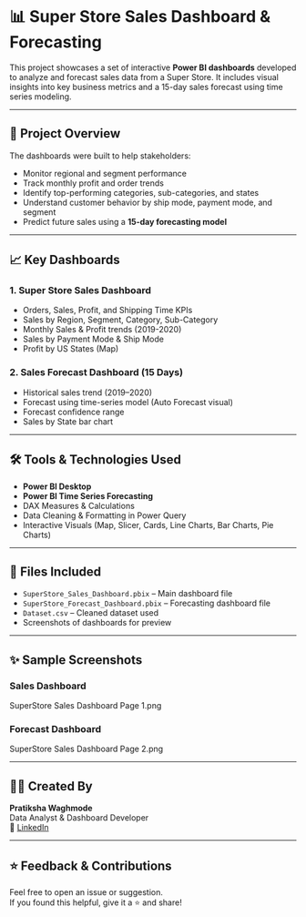 # 📊 Super Store Sales Dashboard & Forecasting

This project showcases a set of interactive **Power BI dashboards** developed to analyze and forecast sales data from a Super Store. It includes visual insights into key business metrics and a 15-day sales forecast using time series modeling.

---

## 🚀 Project Overview

The dashboards were built to help stakeholders:
- Monitor regional and segment performance
- Track monthly profit and order trends
- Identify top-performing categories, sub-categories, and states
- Understand customer behavior by ship mode, payment mode, and segment
- Predict future sales using a **15-day forecasting model**

---

## 📈 Key Dashboards

### 1. **Super Store Sales Dashboard**
- Orders, Sales, Profit, and Shipping Time KPIs
- Sales by Region, Segment, Category, Sub-Category
- Monthly Sales & Profit trends (2019-2020)
- Sales by Payment Mode & Ship Mode
- Profit by US States (Map)

### 2. **Sales Forecast Dashboard (15 Days)**
- Historical sales trend (2019–2020)
- Forecast using time-series model (Auto Forecast visual)
- Forecast confidence range
- Sales by State bar chart

---

## 🛠 Tools & Technologies Used
- **Power BI Desktop**
- **Power BI Time Series Forecasting**
- DAX Measures & Calculations
- Data Cleaning & Formatting in Power Query
- Interactive Visuals (Map, Slicer, Cards, Line Charts, Bar Charts, Pie Charts)

---

## 📂 Files Included
- `SuperStore_Sales_Dashboard.pbix` – Main dashboard file
- `SuperStore_Forecast_Dashboard.pbix` – Forecasting dashboard file
- `Dataset.csv` – Cleaned dataset used
- Screenshots of dashboards for preview

---

## ✨ Sample Screenshots

### Sales Dashboard  
SuperStore Sales Dashboard Page 1.png

### Forecast Dashboard  
SuperStore Sales Dashboard Page 2.png

---

## 👩‍💻 Created By
**Pratiksha Waghmode**  
Data Analyst & Dashboard Developer  
🔗 [LinkedIn](https://www.linkedin.com/in/pratikshawaghmode)

---

## ⭐ Feedback & Contributions
Feel free to open an issue or suggestion.  
If you found this helpful, give it a ⭐ and share!

